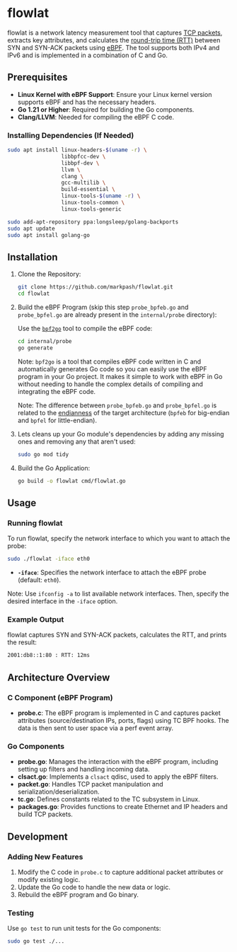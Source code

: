 # flowlat

flowlat is a network latency measurement tool that captures [TCP packets](https://en.wikipedia.org/wiki/Transmission_Control_Protocol), extracts key attributes, and calculates the [round-trip time (RTT)](https://www.cloudflare.com/de-de/learning/cdn/glossary/round-trip-time-rtt/) between SYN and SYN-ACK packets using [eBPF](https://ebpf.io/). The tool supports both IPv4 and IPv6 and is implemented in a combination of C and Go.

## Prerequisites

- **Linux Kernel with eBPF Support**: Ensure your Linux kernel version supports eBPF and has the necessary headers.
- **Go 1.21 or Higher**: Required for building the Go components.
- **Clang/LLVM**: Needed for compiling the eBPF C code.

### Installing Dependencies (If Needed)

```bash
sudo apt install linux-headers-$(uname -r) \
                 libbpfcc-dev \
                 libbpf-dev \
                 llvm \
                 clang \
                 gcc-multilib \
                 build-essential \
                 linux-tools-$(uname -r) \
                 linux-tools-common \
                 linux-tools-generic
```

```bash
sudo add-apt-repository ppa:longsleep/golang-backports
sudo apt update
sudo apt install golang-go
```

## Installation

1. Clone the Repository:

    ```bash
    git clone https://github.com/markpash/flowlat.git
    cd flowlat
    ```

2. Build the eBPF Program (skip this step `probe_bpfeb.go` and `probe_bpfel.go` are already present in the `internal/probe` directory):

    Use the [`bpf2go`](https://pkg.go.dev/github.com/cilium/ebpf/cmd/bpf2go) tool to compile the eBPF code:

    ```bash
    cd internal/probe
    go generate
    ```

   Note: `bpf2go` is a tool that compiles eBPF code written in C and automatically generates Go code so you can easily use the eBPF program in your Go project. It makes it simple to work with eBPF in Go without needing to handle the complex details of compiling and integrating the eBPF code.

   Note: The difference between `probe_bpfeb.go` and `probe_bpfel.go` is related to the [endianness](https://developer.mozilla.org/en-US/docs/Glossary/Endianness) of the target architecture (`bpfeb` for big-endian and `bpfel` for little-endian).

3. Lets cleans up your Go module's dependencies by adding any missing ones and removing any that aren't used:
    ```bash
    sudo go mod tidy
    ```


4. Build the Go Application:

    ```bash
    go build -o flowlat cmd/flowlat.go
    ```

## Usage

### Running flowlat

To run flowlat, specify the network interface to which you want to attach the probe:

```bash
sudo ./flowlat -iface eth0
```

- **`-iface`**: Specifies the network interface to attach the eBPF probe (default: `eth0`).

Note: Use `ifconfig -a` to list available network interfaces. Then, specify the desired interface in the `-iface` option.


### Example Output

flowlat captures SYN and SYN-ACK packets, calculates the RTT, and prints the result:

```bash
2001:db8::1:80 : RTT: 12ms
```

## Architecture Overview

### C Component (eBPF Program)

- **probe.c**: The eBPF program is implemented in C and captures packet attributes (source/destination IPs, ports, flags) using TC BPF hooks. The data is then sent to user space via a perf event array.

### Go Components

- **probe.go**: Manages the interaction with the eBPF program, including setting up filters and handling incoming data.
- **clsact.go**: Implements a `clsact` qdisc, used to apply the eBPF filters.
- **packet.go**: Handles TCP packet manipulation and serialization/deserialization.
- **tc.go**: Defines constants related to the TC subsystem in Linux.
- **packages.go**: Provides functions to create Ethernet and IP headers and build TCP packets.

## Development

### Adding New Features

1. Modify the C code in `probe.c` to capture additional packet attributes or modify existing logic.
2. Update the Go code to handle the new data or logic.
3. Rebuild the eBPF program and Go binary.

### Testing

Use `go test` to run unit tests for the Go components:

```bash
sudo go test ./...
```